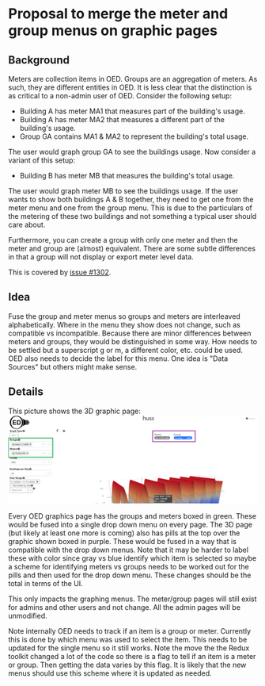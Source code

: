 # Proposal to merge the meter and group menus on graphic pages

## Background

Meters are collection items in OED. Groups are an aggregation of meters. As such, they are different entities in OED. It is less clear that the distinction is as critical to a non-admin user of OED. Consider the following setup:

- Building A has meter MA1 that measures part of the building's usage.
- Building A has meter MA2 that measures a different part of the building's usage.
- Group GA contains MA1 & MA2 to represent the building's total usage.

The user would graph group GA to see the buildings usage. Now consider a variant of this setup:

- Building B has meter MB that measures the building's total usage.

The user would graph meter MB to see the buildings usage. If the user wants to show both buildings A & B together, they need to get one from the meter menu and one from the group menu. This is due to the particulars of the metering of these two buildings and not something a typical user should care about.

Furthermore, you can create a group with only one meter and then the meter and group are (almost) equivalent. There are some subtle differences in that a group will not display or export meter level data.

This is covered by [issue #1302](https://github.com/OpenEnergyDashboard/OED/issues/1302).

## Idea

Fuse the group and meter menus so groups and meters are interleaved alphabetically. Where in the menu they show does not change, such as compatible vs incompatible. Because there are minor differences between meters and groups, they would be distinguished in some way. How needs to be settled but a superscript g or m, a different color, etc. could be used. OED also needs to decide the label for this menu. One idea is "Data Sources" but others might make sense.

## Details

This picture shows the 3D graphic page:
![3D graphics page](./merge.png)

Every OED graphics page has the groups and meters boxed in green. These would be fused into a single drop down menu on every page. The 3D page (but likely at least one more is coming) also has pills at the top over the graphic shown boxed in purple. These would be fused in a way that is compatible with the drop down menus. Note that it may be harder to label these with color since gray vs blue identify which item is selected so maybe a scheme for identifying meters vs groups needs to be worked out for the pills and then used for the drop down menu. These changes should be the total in terms of the UI.

This only impacts the graphing menus. The meter/group pages will still exist for admins and other users and not change. All the admin pages will be unmodified.

Note internally OED needs to track if an item is a group or meter. Currently this is done by which menu was used to select the item. This needs to be updated for the single menu so it still works. Note the move the the Redux toolkit changed a lot of the code so there is a flag to tell if an item is a meter or group. Then getting the data varies by this flag. It is likely that the new menus should use this scheme where it is updated as needed.
